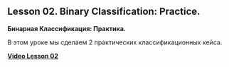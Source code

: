## Lesson 02. Binary Classification: Practice.
**Бинарная Классификация: Практика.** 

В этом уроке мы сделаем 2 практических классификационных кейса.

[**Video Lesson 02**](https://youtu.be/RUG1PsKyBj8)
